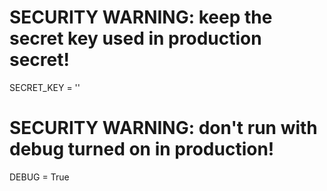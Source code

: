 # SECURITY WARNING: keep the secret key used in production secret!
SECRET_KEY = '<SECRET KEY HERE>'

# SECURITY WARNING: don't run with debug turned on in production!
DEBUG = True